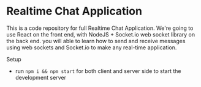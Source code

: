 # Realtime Chat Application
 This is a code repository for full Realtime Chat Application. We're going to use React on the front end, with NodeJS + Socket.io web socket library on the back end.  you will able to learn how to send and receive messages using web sockets and Socket.io to make any real-time application.

Setup
- run ```npm i && npm start``` for both client and server side to start the development server

 
 
